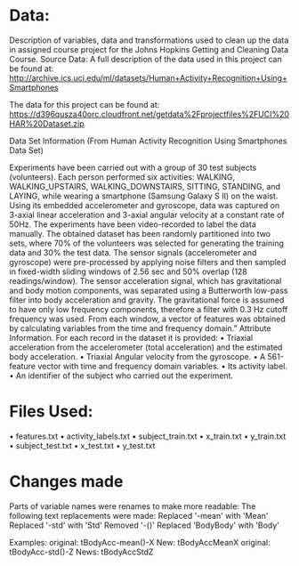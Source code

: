 # Data:
Description of variables, data and transformations used to clean up the data in assigned course project for the Johns Hopkins Getting and Cleaning Data Course.
Source Data:
A full description of the data used in this project can be found at:
http://archive.ics.uci.edu/ml/datasets/Human+Activity+Recognition+Using+Smartphones

The data for this project can be found at: https://d396qusza40orc.cloudfront.net/getdata%2Fprojectfiles%2FUCI%20HAR%20Dataset.zip

Data Set Information (From Human Activity Recognition Using Smartphones Data Set)

Experiments have been carried out with a group of 30 test subjects (volunteers). Each person performed six activities: WALKING, WALKING_UPSTAIRS, WALKING_DOWNSTAIRS, SITTING, STANDING, and LAYING, while wearing a smartphone (Samsung Galaxy S II) on the waist. Using its embedded accelerometer and gyroscope, data was captured on 3-axial linear acceleration and 3-axial angular velocity at a constant rate of 50Hz. The experiments have been video-recorded to label the data manually. The obtained dataset has been randomly partitioned into two sets, where 70% of the volunteers was selected for generating the training data and 30% the test data.
The sensor signals (accelerometer and gyroscope) were pre-processed by applying noise filters and then sampled in fixed-width sliding windows of 2.56 sec and 50% overlap (128 readings/window). The sensor acceleration signal, which has gravitational and body motion components, was separated using a Butterworth low-pass filter into body acceleration and gravity. The gravitational force is assumed to have only low frequency components, therefore a filter with 0.3 Hz cutoff frequency was used. From each window, a vector of features was obtained by calculating variables from the time and frequency domain.”
Attribute Information.
For each record in the dataset it is provided:
•	Triaxial acceleration from the accelerometer (total acceleration) and the estimated body acceleration.
•	Triaxial Angular velocity from the gyroscope.
•	A 561-feature vector with time and frequency domain variables.
•	Its activity label.
•	An identifier of the subject who carried out the experiment.

# Files Used:
•	features.txt
•	activity_labels.txt
•	subject_train.txt
•	x_train.txt
•	y_train.txt
•	subject_test.txt
•	x_test.txt
•	y_test.txt

# Changes made 
Parts of variable names were renames to make more readable:
The following text replacements were made:
Replaced '-mean' with 'Mean' 
Replaced '-std' with 'Std' 
Removed '-()'
Replaced 'BodyBody' with 'Body'

Examples: 
  original: tBodyAcc-mean()-X
  New: tBodyAccMeanX
  original: tBodyAcc-std()-Z
  News: tBodyAccStdZ



